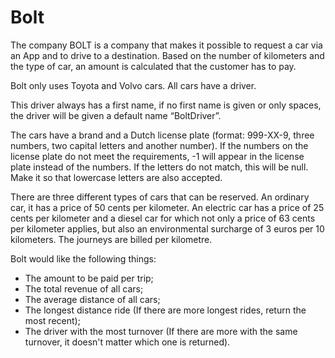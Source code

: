 # Bolt

The company BOLT is a company that makes it possible to request a car via an App and to drive to a destination. Based on the number of kilometers and the type of car, an amount is calculated that the customer has to pay.

Bolt only uses Toyota and Volvo cars. All cars have a driver.

This driver always has a first name, if no first name is given or only spaces, the driver will be given a default name “BoltDriver”.

The cars have a brand and a Dutch license plate (format: 999-XX-9, three numbers, two capital letters and another number). If the numbers on the license plate do not meet the requirements, -1 will appear in the license plate instead of the numbers. If the letters do not match, this will be null. Make it so that lowercase letters are also accepted.

There are three different types of cars that can be reserved. An ordinary car, it has a price of 50 cents per kilometer. An electric car has a price of 25 cents per kilometer and a diesel car for which not only a price of 63 cents per kilometer applies, but also an environmental surcharge of 3 euros per 10 kilometers. The journeys are billed per kilometre.

Bolt would like the following things:

* The amount to be paid per trip;
* The total revenue of all cars;
* The average distance of all cars;
* The longest distance ride (If there are more longest rides, return the most recent);
* The driver with the most turnover (If there are more with the same turnover, it doesn't matter which one is returned).
